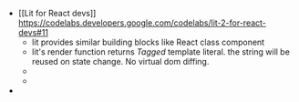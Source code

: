 - [[Lit for React devs]] https://codelabs.developers.google.com/codelabs/lit-2-for-react-devs#11
	- lit provides similar building blocks like React class component
	- lit's render function returns *Tagged* template literal. the string will be reused on state change. No virtual dom diffing.
	-
	-
-